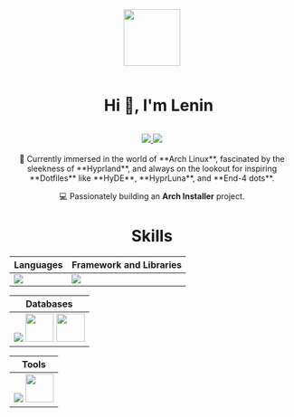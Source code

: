 <div align="Center">
<img width="100" src="https://github.com/user-attachments/assets/fae54e71-c962-4868-ad16-f727a0593d00" />

<!--h1 without bottom border-->
<div id="user-content-toc">
  <ul align="center">
    <summary><h1 style="display: inline-block">Hi 👋, I'm Lenin</h1></summary>
  </ul>
  <div align="Center">
    <a href="https://github.com/Leramzes?tab=followers">
      <img src="https://img.shields.io/github/followers/Leramzes?label=Follow&style=social" />
    </a>
    <a href="https://github.com/Leramzes?tab=repositories">
      <img src="https://img.shields.io/github/stars/Leramzes?style=social" />
    </a>
  </div>
</div>
<br>
<div>
  🌱 Currently immersed in the world of **Arch Linux**, fascinated by the sleekness of **Hyprland**, and always on the lookout for inspiring **Dotfiles** like **HyDE**, **HyprLuna**, and **End-4 dots**.
  
  💻 Passionately building an **Arch Installer** project. 
</div>

<div align="Center">
<h1>Skills</h1>
</div>

<div align="Center">

| Languages | Framework and Libraries |
| ------------- | ------------- |
| <img src="https://skillicons.dev/icons?i=java,php,js,typescript"/> | <img src="https://skillicons.dev/icons?i=angular,spring,nodejs"/> |

</div>

<div align="Center">

| Databases |
| ------------- |
| <img src="https://skillicons.dev/icons?i=mysql,postgresql" /> <img src="https://cdn.jsdelivr.net/gh/devicons/devicon/icons/mariadb/mariadb-original.svg" width="50"/> <img src="https://cdn.jsdelivr.net/gh/devicons/devicon/icons/microsoftsqlserver/microsoftsqlserver-original.svg" width="50"/> |

</div>

<div align="Center">

| Tools |
| ------------- |
| <img src="https://skillicons.dev/icons?i=git,github,vscode,linux,postman,idea"/> <img src="https://dbeaver.io/wp-content/uploads/2015/09/beaver-head.png" width="50"/> |

</div>
